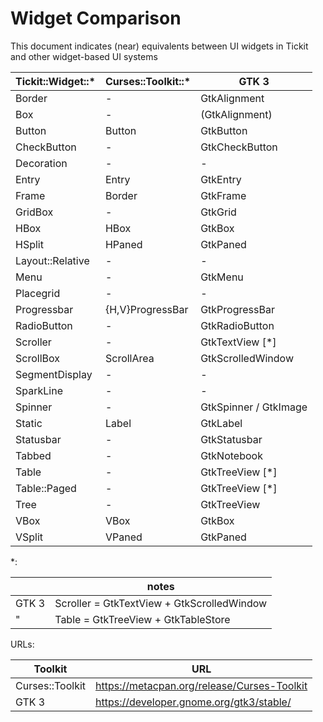 # Widget Comparison

This document indicates (near) equivalents between UI widgets in Tickit and other widget-based UI systems

| Tickit::Widget::* | Curses::Toolkit::* | GTK 3                 |
|-------------------|--------------------|-----------------------|
| Border            | -                  | GtkAlignment          |
| Box               | -                  | (GtkAlignment)        |
| Button            | Button             | GtkButton             |
| CheckButton       | -                  | GtkCheckButton        |
| Decoration        | -                  | -                     |
| Entry             | Entry              | GtkEntry              |
| Frame             | Border             | GtkFrame              |
| GridBox           | -                  | GtkGrid               |
| HBox              | HBox               | GtkBox                |
| HSplit            | HPaned             | GtkPaned              |
| Layout::Relative  | -                  | -                     |
| Menu              | -                  | GtkMenu               |
| Placegrid         | -                  | -                     |
| Progressbar       | {H,V}ProgressBar   | GtkProgressBar        |
| RadioButton       | -                  | GtkRadioButton        |
| Scroller          | -                  | GtkTextView [*]       |
| ScrollBox         | ScrollArea         | GtkScrolledWindow     |
| SegmentDisplay    | -                  | -                     |
| SparkLine         | -                  | -                     |
| Spinner           | -                  | GtkSpinner / GtkImage |
| Static            | Label              | GtkLabel              |
| Statusbar         | -                  | GtkStatusbar          |
| Tabbed            | -                  | GtkNotebook           |
| Table             | -                  | GtkTreeView [*]       |
| Table::Paged      | -                  | GtkTreeView [*]       |
| Tree              | -                  | GtkTreeView           |
| VBox              | VBox               | GtkBox                |
| VSplit            | VPaned             | GtkPaned              |

*:

|       | notes                                      |
|-------|--------------------------------------------|
| GTK 3 | Scroller = GtkTextView + GtkScrolledWindow |
| "     | Table = GtkTreeView + GtkTableStore        |

URLs:

| Toolkit         | URL                                         |
|-----------------|---------------------------------------------|
| Curses::Toolkit | https://metacpan.org/release/Curses-Toolkit |
| GTK 3           | https://developer.gnome.org/gtk3/stable/    |
